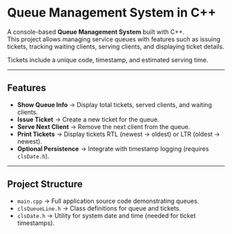 # Queue Management System in C++

A console-based **Queue Management System** built with C++.  
This project allows managing service queues with features such as issuing tickets, tracking waiting clients, serving clients, and displaying ticket details.

Tickets include a unique code, timestamp, and estimated serving time.

---

## Features
-  **Show Queue Info** → Display total tickets, served clients, and waiting clients.  
-  **Issue Ticket** → Create a new ticket for the queue.  
-  **Serve Next Client** → Remove the next client from the queue.  
-  **Print Tickets** → Display tickets RTL (newest → oldest) or LTR (oldest → newest).  
-  **Optional Persistence** → Integrate with timestamp logging (requires `clsDate.h`).

---

## Project Structure
- `main.cpp` → Full application source code demonstrating queues.  
- `clsQueueLine.h` → Class definitions for queue and tickets.  
- `clsDate.h` → Utility for system date and time (needed for ticket timestamps).
